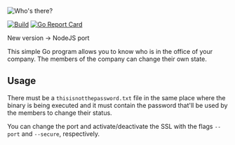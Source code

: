 ![Who's there?](https://cloud.githubusercontent.com/assets/5447088/22626990/14522f80-ebb1-11e6-9b40-9a027ed3478d.gif)

[![Build](https://img.shields.io/travis/upframe/whosthere.svg?style=flat-square)](https://travis-ci.org/upframe/whosthere)
[![Go Report Card](https://goreportcard.com/badge/github.com/upframe/whosthere?style=flat-square)](https://goreportcard.com/report/upframe/whosthere)

New version -> NodeJS port

This simple Go program allows you to know who is in the office of your company. The members of the company can change their own state.

## Usage

There must be a ```thisisnotthepassword.txt``` file in the same place where the binary is being executed and it must contain the password that'll be used by the members to change their status.

You can change the port and activate/deactivate the SSL with the flags ```--port``` and ```--secure```, respectively.
